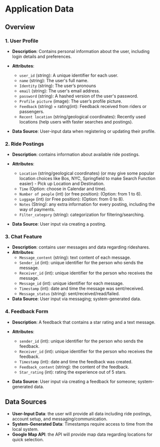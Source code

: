 # Application Data 

##  Overview

### 1. User Profile

- **Description**: Contains personal information about the user, including login details and preferences.
- **Attributes**:
  - `user_id` (string): A unique identifier for each user.
  - `name` (string): The user's full name.
  - `Identity` (string): The user’s pronouns
  - `email` (string): The user's email address.
  - `password` (string): A hashed version of the user's password.
  - `Profile picture` (image): The user’s profile picture.
  - `Feedback` (string) + rating(int): Feedback received from riders or passengers.
  - `Recent location` (string/geological coordinates): Recently used locations (help users with faster searches and postings).

- **Data Source**: User-input data when registering or updating their profile.

### 2. Ride Postings

- **Description**: contains information about available ride postings.
- **Attributes**:
  - `Location` (string/geological coordinates) (or may give some popular location choices like Bos, NYC, Springfield to make Search Function easier) - Pick up Location and Destination.
  - `Time` (Option: choose in Calendar and time).
  - `Number of people` (int) (or free position): (Option: from 1 to 6).
  - `Luggage` (int) (or Free position): (Option: from 0 to 8).
  - `Notes` (String): any extra information for every posting, including the way of payments.
  - `Filter_category` (string): categorization for filtering/searching.
    
- **Data Source**: User input via creating a posting.

### 3. Chat Feature

- **Description**: contains user messages and data regarding rideshares.
- **Attributes**:
  - `Message_content` (string): text content of each message.
  - `Sender_id` (int): unique identifier for the person who sends the message.
  - `Receiver_id` (int): unique identifier for the person who receives the message.
  - `Message_id` (int): unique identifier for each message.
  - `Timestamp` (int): date and time the message was sent/received.
  - `Message_status` (string): sent/received/read/failed.
- **Data Source**: User input via messaging; system-generated data.

### 4. Feedback Form

- **Description**: A feedback that contains a star rating and a text message.
- **Attributes**:
  - `sender_id` (int): unique identifier for the person who sends the feedback.
  - `Receiver_id` (int): unique identifier for the person who receives the feedback.
  - `Timestamp` (int): date and time the feedback was created.
  - `Feedback_content` (string): the content of the feedback.
  - `Star_rating` (int): rating the experience out of 5 stars.

- **Data Source**: User input via creating a feedback for someone; system-generated data.



## Data Sources

- **User-Input Data**: the user will provide all data including ride postings, account setup, and messaging/communication.
- **System-Generated Data**: Timestamps require access to time from the local system. 
- **Google Map API**: the API will provide map data regarding locations for quick selection.
